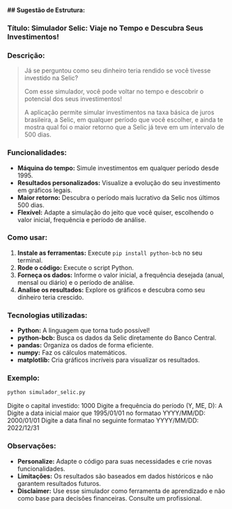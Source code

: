 **## Sugestão de Estrutura:**

### **Título:** Simulador Selic: Viaje no Tempo e Descubra Seus Investimentos! 

### **Descrição:**

> Já se perguntou como seu dinheiro teria rendido se você tivesse investido na Selic? 
> 
> Com esse simulador, você pode voltar no tempo e descobrir o potencial dos seus investimentos! 
> 
> A aplicação permite simular investimentos na taxa básica de juros brasileira, a Selic, em qualquer período que você escolher, e ainda te mostra qual foi o maior retorno que a Selic já teve em um intervalo de 500 dias. 

### **Funcionalidades:**

* **Máquina do tempo:** Simule investimentos em qualquer período desde 1995.
* **Resultados personalizados:** Visualize a evolução do seu investimento em gráficos legais.
* **Maior retorno:** Descubra o período mais lucrativo da Selic nos últimos 500 dias.
* **Flexível:** Adapte a simulação do jeito que você quiser, escolhendo o valor inicial, frequência e período de análise.

### **Como usar:**

1. **Instale as ferramentas:** Execute `pip install python-bcb` no seu terminal.
2. **Rode o código:** Execute o script Python.
3. **Forneça os dados:** Informe o valor inicial, a frequência desejada (anual, mensal ou diário) e o período de análise.
4. **Analise os resultados:** Explore os gráficos e descubra como seu dinheiro teria crescido.

### **Tecnologias utilizadas:**

* **Python:** A linguagem que torna tudo possível! 
* **python-bcb:** Busca os dados da Selic diretamente do Banco Central.
* **pandas:** Organiza os dados de forma eficiente.
* **numpy:** Faz os cálculos matemáticos.
* **matplotlib:** Cria gráficos incríveis para visualizar os resultados.

### **Exemplo:**

```bash
python simulador_selic.py
```
Digite o capital investido: 1000
Digite a frequência do período (Y, ME, D): A
Digite a data inicial maior que 1995/01/01 no formatao YYYY/MM/DD: 2000/01/01
Digite a data final no seguinte formatao YYYY/MM/DD: 2022/12/31

### **Observações:**

* **Personalize:** Adapte o código para suas necessidades e crie novas funcionalidades.
* **Limitações:** Os resultados são baseados em dados históricos e não garantem resultados futuros.
* **Disclaimer:** Use esse simulador como ferramenta de aprendizado e não como base para decisões financeiras. Consulte um profissional.
